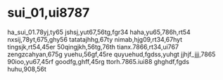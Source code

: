 # sui_01,ui8787
ha_sui_01.78yj,ty65
jshsj,yut67,56tg,fgr34
haha,yu65,786h,rt54
nxsij,78yt,675,ghy56
tatatajhhg,67ty
nimab,hjg09,rt34,67hyt
tingsjk,rt54,45er
50qingjkh,56tg,76th
tianx.7866,rt34,ui767
zengzcahyan,675g
yuehu,56gf,45re
quyuehud,fgdss,yuhgt
jjhjf_jjj,7865
90ioo,yu67,45rf
goodfg,ghff,45rg
ttorh.7865.iui88
ghghdf,fgds
huhu,908,56t
